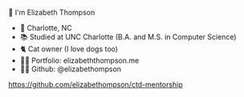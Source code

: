 👋 I'm Elizabeth Thompson

- 🏡 Charlotte, NC
- 📚 Studied at UNC Charlotte (B.A. and M.S. in Computer Science)
- 🐈 Cat owner (I love dogs too)
- 💁‍♀️ Portfolio: elizabeththompson.me
- 👩‍💻 Github: @elizabethompson

https://github.com/elizabethompson/ctd-mentorship

